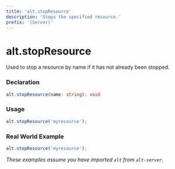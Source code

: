 ```yaml
---
title: 'alt.stopResource'
description: 'Stops the specified resource.'
prefix: '[Server]'
---
```


# alt.stopResource

Used to stop a resource by name if it has not already been stopped.

### Declaration

```typescript
alt.stopResource(name: string): void
```

### Usage

```js
alt.stopResource('myresource');
```

### Real World Example

```js
alt.stopResource('myresource');
```

_These examples assume you have imported `alt` from `alt-server`._
